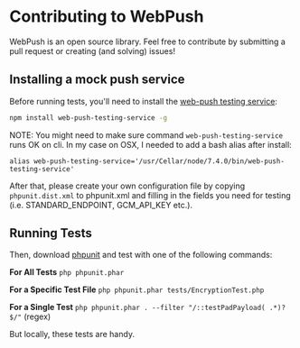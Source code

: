 # Contributing to WebPush
WebPush is an open source library.
Feel free to contribute by submitting a pull request or creating (and solving) issues!

## Installing a mock push service

Before running tests, you'll need to install the [web-push testing service](https://www.npmjs.com/package/web-push-testing-service):

```bash
npm install web-push-testing-service -g
```

NOTE: You might need to make sure command `web-push-testing-service` runs OK on cli. In my case on OSX, I needed to add a bash alias after install:

```~/.bash_profile
alias web-push-testing-service='/usr/Cellar/node/7.4.0/bin/web-push-testing-service'
```

After that, please create your own configuration file by copying
`phpunit.dist.xml` to phpunit.xml and filling in the fields you need for
testing (i.e. STANDARD_ENDPOINT, GCM_API_KEY etc.).

## Running Tests

Then, download [phpunit](https://phpunit.de/) and test with one of the following commands:

**For All Tests**
    `php phpunit.phar`

**For a Specific Test File**
    `php phpunit.phar tests/EncryptionTest.php`

**For a Single Test**
    `php phpunit.phar . --filter "/::testPadPayload( .*)?$/"` (regex)

But locally, these tests are handy.
